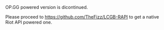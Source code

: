 OP.GG powered version is dicontinued.

Please proceed to https://github.com/TheFizz/LCGB-RAPI to get a native Riot API powered one.
